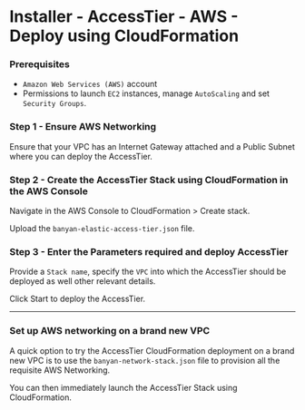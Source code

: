 # Installer - AccessTier - AWS - Deploy using CloudFormation

### Prerequisites

* `Amazon Web Services (AWS)` account
* Permissions to launch `EC2` instances, manage `AutoScaling` and set `Security Groups`.

### Step 1 - Ensure AWS Networking

Ensure that your VPC has an Internet Gateway attached and a Public Subnet where you can deploy the AccessTier.


### Step 2 - Create the AccessTier Stack using CloudFormation in the AWS Console

Navigate in the AWS Console to CloudFormation > Create stack.

Upload the `banyan-elastic-access-tier.json` file.


### Step 3 - Enter the Parameters required and deploy AccessTier

Provide a `Stack name`, specify the `VPC` into which the AccessTier should be deployed as well other relevant details.

Click Start to deploy the AccessTier.


---


### Set up AWS networking on a brand new VPC

A quick option to try the AccessTier CloudFormation deployment on a brand new VPC is to use the `banyan-network-stack.json` file to provision all the requisite AWS Networking.

You can then immediately launch the AccessTier Stack using CloudFormation.